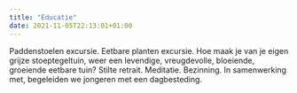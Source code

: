```yaml
---
title: "Educatie"
date: 2021-11-05T22:13:01+01:00
---
```


Paddenstoelen excursie. Eetbare planten excursie. Hoe maak je van je eigen
grijze stoeptegeltuin, weer een levendige, vreugdevolle, bloeiende, groeiende
eetbare tuin? Stilte retrait. Meditatie. Bezinning. In samenwerking met,
begeleiden we jongeren met een dagbesteding. 
